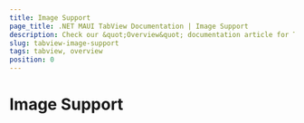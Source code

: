 ```yaml
---
title: Image Support
page_title: .NET MAUI TabView Documentation | Image Support
description: Check our &quot;Overview&quot; documentation article for Telerik TabView for .NET MAUI control.
slug: tabview-image-support
tags: tabview, overview
position: 0
---
```


# Image Support

